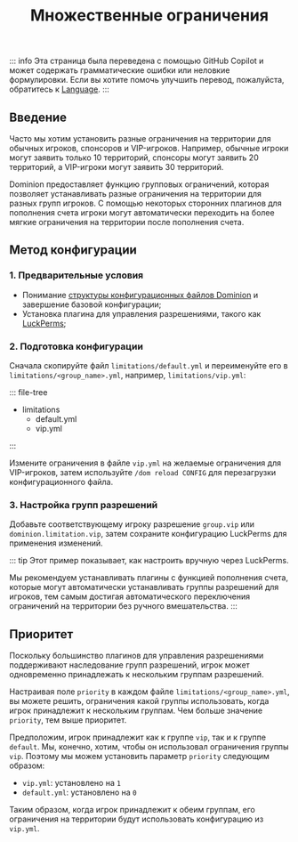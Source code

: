 ﻿---
title: Множественные ограничения
createTime: 2025/02/24 16:02:30
permalink: /ru/doc/owner/other/multi-limitations/
---

::: info
Эта страница была переведена с помощью GitHub Copilot и может содержать грамматические ошибки или неловкие формулировки.
Если вы хотите помочь улучшить перевод, пожалуйста, обратитесь к [Language](/ru/doc/owner/config-ref/languages/).
:::

## Введение

Часто мы хотим установить разные ограничения на территории для обычных игроков, спонсоров и VIP-игроков. Например,
обычные игроки могут заявить только 10 территорий, спонсоры могут заявить 20 территорий, а VIP-игроки могут заявить 30
территорий.

Dominion предоставляет функцию групповых ограничений, которая позволяет устанавливать разные ограничения на территории для разных групп игроков.
С помощью некоторых сторонних плагинов для пополнения счета игроки могут автоматически переходить на более мягкие ограничения на территории после пополнения счета.

## Метод конфигурации

### 1. Предварительные условия

- Понимание [структуры конфигурационных файлов Dominion](/ru/doc/owner/config-ref/overview/) и завершение
  базовой конфигурации;
- Установка плагина для управления разрешениями, такого как [LuckPerms](https://luckperms.net/);

### 2. Подготовка конфигурации

Сначала скопируйте файл `limitations/default.yml` и переименуйте его в `limitations/<group_name>.yml`, например,
`limitations/vip.yml`:

::: file-tree

- limitations
    - default.yml
    - vip.yml

:::

Измените ограничения в файле `vip.yml` на желаемые ограничения для VIP-игроков, затем используйте `/dom reload CONFIG` для
перезагрузки конфигурационного файла.

### 3. Настройка групп разрешений

Добавьте соответствующему игроку разрешение `group.vip` или `dominion.limitation.vip`, затем сохраните конфигурацию LuckPerms для применения изменений.

::: tip
Этот пример показывает, как настроить вручную через LuckPerms.

Мы рекомендуем устанавливать плагины с функцией пополнения счета, которые могут автоматически устанавливать группы разрешений для игроков,
тем самым достигая автоматического переключения ограничений на территории без ручного вмешательства.
:::

## Приоритет

Поскольку большинство плагинов для управления разрешениями поддерживают наследование групп разрешений, игрок может одновременно принадлежать к нескольким группам разрешений.

Настраивая поле `priority` в каждом файле `limitations/<group_name>.yml`, вы можете решить, ограничения какой группы
использовать, когда игрок принадлежит к нескольким группам.
Чем больше значение `priority`, тем выше приоритет.

Предположим, игрок принадлежит как к группе `vip`, так и к группе `default`. Мы, конечно, хотим, чтобы он использовал ограничения группы `vip`.
Поэтому мы можем установить параметр `priority` следующим образом:

- `vip.yml`: установлено на `1`
- `default.yml`: установлено на `0`

Таким образом, когда игрок принадлежит к обеим группам, его ограничения на территории будут использовать конфигурацию из `vip.yml`.

